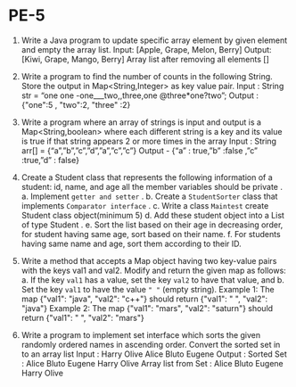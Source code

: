 # PE-5
1. Write a Java program to update specific array element by given element and empty the array list.
Input: [Apple, Grape, Melon, Berry]
Output: [Kiwi, Grape, Mango, Berry]
Array list after removing all elements []

2. Write a program to find the number of counts in the following String. Store the output in
Map<String,Integer> as key value pair.
Input : String str = “one one -one___two,,three,one @three*one?two”;
Output : {"one":5 , "two":2, "three" :2}

3. Write a program where an array of strings is input and output is a Map<String,boolean> where
each different string is a key and its value is true if that string appears 2 or more times in the array
Input : String arr[] = {“a”,”b”,”c”,”d”,”a”,”c”,”c”}
Output - {“a” : true,”b” :false ,”c” :true,”d” : false}

4. Create a Student class that represents the following information of a student: id, name, and age
all the member variables should be private .
a. Implement `getter and setter` .
b. Create a `StudentSorter` class that implements `Comparator interface` .
c. Write a class `Maintest` create Student class object(minimum 5)
d. Add these student object into a List of type Student .
e. Sort the list based on their age in decreasing order, for student having
same age, sort based on their name.
f. For students having same name and age, sort them according to their ID.

5. Write a method that accepts a Map object having two key-value pairs with the keys val1 and val2.
Modify and return the given map as follows:
a. If the key `val1` has a value, set the key `val2` to have that value, and
b. Set the key `val1` to have the value `" "` (empty string).
Example 1:
The map {"val1": "java", "val2": "c++"} should return {"val1": " ", "val2":
"java"}
Example 2:
The map {"val1": "mars", "val2": "saturn"} should return {"val1": " ", "val2":
"mars"}

6. Write a program to implement set interface which sorts the given randomly ordered names in
ascending order. Convert the sorted set in to an array list
Input : Harry Olive Alice Bluto Eugene
Output :
Sorted Set : Alice Bluto Eugene Harry Olive
Array list from Set : Alice Bluto Eugene Harry Olive
